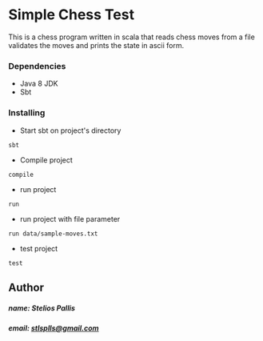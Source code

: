 # Simple Chess Test 

This is a chess program written in scala that reads chess moves from a file validates the moves and prints the state in ascii form.


### Dependencies

* Java 8 JDK 
* Sbt

### Installing

* Start sbt on project's directory
```
sbt
```
* Compile project
```
compile
```
* run project
```
run 
```
* run project with file parameter
```
run data/sample-moves.txt
```
* test project
```
test 
```

## Author

##### name: Stelios Pallis
##### email: stlsplls@gmail.com
